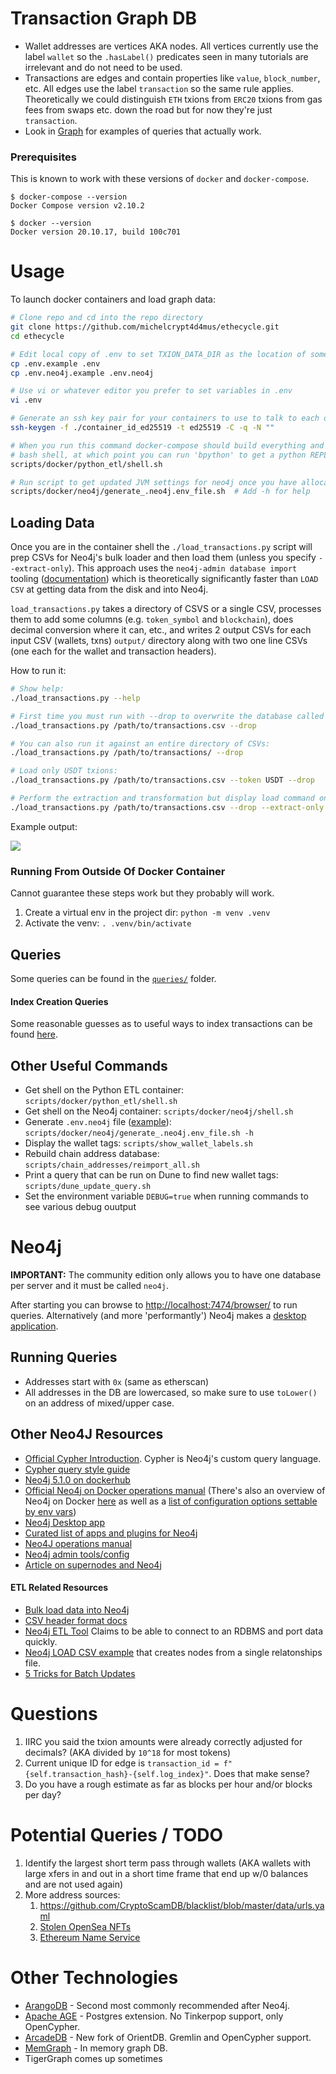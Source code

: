 # Transaction Graph DB
* Wallet addresses are vertices AKA nodes. All vertices currently use the label `wallet` so the `.hasLabel()` predicates seen in many tutorials are irrelevant and do not need to be used.
* Transactions are edges and contain properties like `value`, `block_number`, etc. All edges use the label `transaction` so the same rule applies. Theoretically we could distinguish `ETH` txions from `ERC20` txions from gas fees from swaps etc. down the road but for now they're just `transaction`.
* Look in [Graph](ethecycle/graph.py) for examples of queries that actually work.

### Prerequisites
This is known to work with these versions of `docker` and `docker-compose`.

```
$ docker-compose --version
Docker Compose version v2.10.2

$ docker --version
Docker version 20.10.17, build 100c701
```

# Usage
To launch docker containers and load graph data:

```bash
# Clone repo and cd into the repo directory
git clone https://github.com/michelcrypt4d4mus/ethecycle.git
cd ethecycle

# Edit local copy of .env to set TXION_DATA_DIR as the location of some txion CSVs
cp .env.example .env
cp .env.neo4j.example .env.neo4j

# Use vi or whatever editor you prefer to set variables in .env
vi .env

# Generate an ssh key pair for your containers to use to talk to each other:
ssh-keygen -f ./container_id_ed25519 -t ed25519 -C -q -N ""

# When you run this command docker-compose should build everything and leave you in a
# bash shell, at which point you can run 'bpython' to get a python REPL etc.
scripts/docker/python_etl/shell.sh

# Run script to get updated JVM settings for neo4j once you have allocated docker memory:
scripts/docker/neo4j/generate_.neo4j.env_file.sh  # Add -h for help
```

## Loading Data
Once you are in the container shell the `./load_transactions.py` script will prep CSVs for Neo4j's bulk loader and then load them (unless you specify `--extract-only`). This approach uses the `neo4j-admin database import` tooling ([documentation](https://neo4j.com/docs/operations-manual/current/tools/neo4j-admin/neo4j-admin-import/)) which is theoretically significantly faster than `LOAD CSV` at getting data from the disk and into Neo4j.

`load_transactions.py` takes a directory of CSVS or a single CSV, processes them to add some columns (e.g. `token_symbol` and `blockchain`), does decimal conversion where it can, etc., and writes 2 output CSVs for each input CSV (wallets, txns) `output/` directory along with two one line CSVs (one each for the wallet and transaction headers).

How to run it:
```bash
# Show help:
./load_transactions.py --help

# First time you must run with --drop to overwrite the database called 'neo4j' (community edition limitation):
./load_transactions.py /path/to/transactions.csv --drop

# You can also run it against an entire directory of CSVs:
./load_transactions.py /path/to/transactions/ --drop

# Load only USDT txions:
./load_transactions.py /path/to/transactions.csv --token USDT --drop

# Perform the extraction and transformation but display load command on screen rather than actually execute it:
./load_transactions.py /path/to/transactions.csv --drop --extract-only
```

Example output:

![](doc/loader_output.png)

### Running From Outside Of Docker Container
Cannot guarantee these steps work but they probably will work.

1. Create a virtual env in the project dir: `python -m venv .venv`
1. Activate the venv: `. .venv/bin/activate`

## Queries
Some queries can be found in the [`queries/`](queries/) folder.

#### Index Creation Queries
Some reasonable guesses as to useful ways to index transactions can be found [here](queries/indexes.cql).

## Other Useful Commands
* Get shell on the Python ETL container: `scripts/docker/python_etl/shell.sh`
* Get shell on the Neo4j container: `scripts/docker/neo4j/shell.sh`
* Generate `.env.neo4j` file ([example](.env.neo4j.example)): `scripts/docker/neo4j/generate_.neo4j.env_file.sh -h`
* Display the wallet tags: `scripts/show_wallet_labels.sh`
* Rebuild chain address database: `scripts/chain_addresses/reimport_all.sh`
* Print a query that can be run on Dune to find new wallet tags: `scripts/dune_update_query.sh`
* Set the environment variable `DEBUG=true` when running commands to see various debug ouutput


# Neo4j
**IMPORTANT:** The community edition only allows you to have one database per server and it must be called `neo4j`.

After starting you can browse to [http://localhost:7474/browser/](http://localhost:7474/browser/) to run queries. Alternatively (and more 'performantly') Neo4j makes a [desktop application](https://neo4j.com/download/).

## Running Queries
* Addresses start with `0x` (same as etherscan)
* All addresses in the DB are lowercased, so make sure to use `toLower()` on an address of mixed/upper case.


## Other Neo4J Resources
* [Official Cypher Introduction](https://neo4j.com/docs/getting-started/current/cypher-intro/). Cypher is Neo4j's custom query language.
* [Cypher query style guide](https://s3.amazonaws.com/artifacts.opencypher.org/M20/docs/style-guide.pdf)
* [Neo4j 5.1.0 on dockerhub](https://hub.docker.com/layers/library/neo4j/5.1.0-community/images/sha256-09fe15433bc437a85d07f4b6e832ce2e751117725f5394eb8df5fe642707133f?context=explore)
* [Official Neo4j on Docker operations manual](https://neo4j.com/docs/operations-manual/current/docker/) (There's also an overview of Neo4j on Docker [here](https://neo4j.com/developer/docker-run-neo4j/) as well as a [list of configuration options settable by env vars](https://neo4j.com/docs/operations-manual/current/docker/ref-settings/))
* [Neo4j Desktop app](https://neo4j.com/developer/neo4j-desktop/)
* [Curated list of apps and plugins for Neo4j](https://install.graphapp.io)
* [Neo4J operations manual](https://neo4j.com/docs/operations-manual/current/)
* [Neo4j admin tools/config](https://neo4j.com/docs/operations-manual/current/tools/neo4j-admin/)
* [Article on supernodes and Neo4j](https://medium.com/neo4j/graph-modeling-all-about-super-nodes-d6ad7e11015b)

#### ETL Related Resources
* [Bulk load data into Neo4j](https://neo4j.com/docs/operations-manual/current/tools/neo4j-admin/neo4j-admin-import/)
* [CSV header format docs](https://neo4j.com/docs/operations-manual/current/tools/neo4j-admin/neo4j-admin-import/#import-tool-header-format)
* [Neo4j ETL Tool](https://neo4j.com/developer/neo4j-etl/) Claims to be able to connect to an RDBMS and port data quickly.
* [Neo4j LOAD CSV example](https://neo4j.com/blog/neo4j-call-detail-records-analytics/) that creates nodes from a single relatonships file.
* [5 Tricks for Batch Updates](https://medium.com/neo4j/5-tips-tricks-for-fast-batched-updates-of-graph-structures-with-neo4j-and-cypher-73c7f693c8cc)


# Questions
1. IIRC you said the txion amounts were already correctly adjusted for decimals?  (AKA divided by `10^18` for most tokens)
1. Current unique ID for edge is `transaction_id = f"{self.transaction_hash}-{self.log_index}"`. Does that make sense?
1. Do you have a rough estimate as far as blocks per hour and/or blocks per day?


# Potential Queries / TODO
1. Identify the largest short term pass through wallets (AKA wallets with large xfers in and out in a short time frame that end up w/0 balances and are not used again)
1. More address sources:
   1. https://github.com/CryptoScamDB/blacklist/blob/master/data/urls.yaml
   1. [Stolen OpenSea NFTs](https://dune.com/beetle/opensea-stolen-assets-top-pfp-collections)
   1. [Ethereum Name Service](https://docs.ens.domains/dapp-developer-guide/resolving-names)


# Other Technologies
* [ArangoDB](https://www.arangodb.com/) - Second most commonly recommended after Neo4j.
* [Apache AGE](https://age.apache.org) - Postgres extension. No Tinkerpop support, only OpenCypher.
* [ArcadeDB](https://arcadedb.com) - New fork of OrientDB. Gremlin and OpenCypher support.
* [MemGraph](https://memgraph.com) - In memory graph DB.
* TigerGraph comes up sometimes

